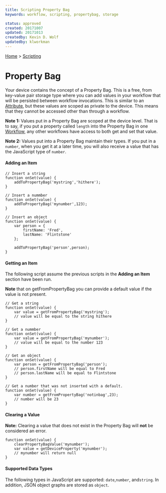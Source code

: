 ```yaml
---
title: Scripting Property Bag
keywords: workflow, scripting, propertybag, storage

status: approved
created: 20171007
updated: 20171013
createdby: Kevin D. Wolf
updatedby: klworkman
---
```

[Home](../Index.md) > [Scripting](Index.md)

# Property Bag

Your device contains the concept of a Property Bag.  This is a free, from key-value pair storage type where you can add values in your workflow that will
be persisted between workflow invocations.  This is similar to an [Attribute](../Workflows/Attributes.md), but these values are scoped as private to the device.
This means that they cannot be accessed other than through a workflow.

**Note 1:** Values put in a Property Bag are scoped at the device level.  That is to say, if you put a property called `length` into the Property Bag in 
one [Workflow](../Workflows/Index.md), any other workflows have access to both get and set that value.

**Note 2:** Values put into a Property Bag maintain their types.  If you put in a `number`, when you get it at a later time, you will also receive a
value that has the JavaScript type of `number`.
  

#### Adding an Item
```
// Insert a string
function onSet(value) {
    addToPropertyBag('mystring','hithere');
}

// Insert a nummber
function onSet(value) {
    addToPropertyBag('mynumber',123);
}

// Insert an object
function onSet(value) {
    var person = {
        firstName: 'Fred',
        lastName: 'Flintstone'
    };

    addToPropertyBag('person',person);
}
```

#### Getting an Item
The following script assume the previous scripts in the **Adding an Item** section have been run.

**Note** that on getFromPropertyBag you can provide a default value if the value is not present.

```
// Get a string
function onSet(value) {
    var value = getFromPropertyBag('mystring');
    // value will be equal to the string hithere
}

// Get a nummber
function onSet(value) {
    var value = getFromPropertyBag('mynumber');
    // value will be equal to the number 123
}

// Get an object
function onSet(value) {
    var person = getFromPropertyBag('person');
    // person.firstName will be equal to Fred
    // person.lastName will be equal to Flintstone
}

// Get a number that was not inserted with a default.
function onSet(value) {
    var number = getFromPropertyBag('notinbag',23);
    // number will be 23
}
```

#### Clearing a Value

**Note:** Clearing a value that does not exist in the Property Bag will **not** be considered an error.

```
function onSet(value) {
    clearPropertyBagValue('mynumber');
    var value = getDeviceProperty('mynumber');
    // mynumber will return null
}
```

#### Supported Data Types

The following types in JavaScript are supported: `date`,`number`, and`string`.  In addition, JSON object graphs are stored as `object`.
